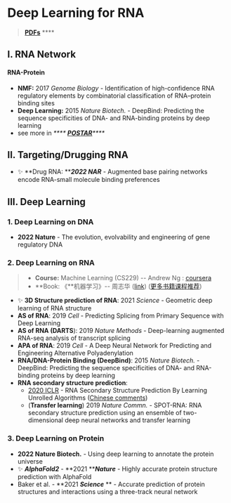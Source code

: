 # Deep Learning for RNA

> [**PDFs**](https://cloud.tsinghua.edu.cn/d/07d2b19d6b284ebea5ea/?p=%2F3.%20AI\&mode=list) ****&#x20;

## I. RNA Network

#### RNA-Protein

* **NMF:** 2017 _Genome Biology_ - Identification of high-confidence RNA regulatory elements by combinatorial classification of RNA–protein binding sites
* **Deep Learning:** 2015 _Nature Biotech._ - DeepBind: Predicting the sequence specificities of DNA- and RNA-binding proteins by deep learning
* see more in _****_ [_**POSTAR**_](../rna/postar.md)_****_

## II. Targeting/Drugging RNA

* ✨ **Drug RNA: **_**2022 NAR**_ - Augmented base pairing networks encode RNA-small molecule binding preferences

## III. Deep Learning

### 1. Deep Learning on DNA

* **2022 Nature** - The evolution, evolvability and engineering of gene regulatory DNA

### 2. Deep Learning on RNA

> * **Course:**  Machine Learning (CS229) -- Andrew Ng : [coursera](https://www.coursera.org/learn/machine-learning)
> * **Book:    《**机器学习》-- 周志华 ([link](https://book.douban.com/subject/26708119/))  ([更多书籍课程推荐](https://lulab1.gitbook.io/training/appendix/appendix-i.keep-learning))

* ✨ **3D Structure prediction of RNA**: 2021 _Science_ - Geometric deep learning of RNA structure
* **AS of RNA**: 2019 _Cell_ - Predicting Splicing from Primary Sequence with Deep Learning
* **AS of RNA (DARTS**): 2019 _Nature Methods_ - Deep-learning augmented RNA-seq analysis of transcript splicing
* **APA of RNA**: 2019 _Cell_ - A Deep Neural Network for Predicting and Engineering Alternative Polyadenylation
* **RNA/DNA-Protein Binding (DeepBind)**: 2015 _Nature Biotech._ - DeepBind: Predicting the sequence specificities of DNA- and RNA-binding proteins by deep learning
* **RNA secondary structure prediction**:&#x20;
  * [2020 ICLR](https://openreview.net/forum?id=S1eALyrYDH) - RNA Secondary Structure Prediction By Learning Unrolled Algorithms ([Chinese comments](https://mp.weixin.qq.com/s/SSFOJfljhRZuOOTErNefig))
  * (**Transfer learning**) 2019 _Nature Commn._ - SPOT-RNA: RNA secondary structure prediction using an ensemble of two-dimensional deep neural networks and transfer learning

### **3. Deep Learning on Protein**

* **2022 Nature Biotech.** - Using deep learning to annotate the protein universe
* ✨ _**AlphaFold2**_ - **2021 **_**Nature**_ - Highly accurate protein structure prediction with AlphaFold
* Baker et al. - **2021 **_**Science**_** ** - Accurate prediction of protein structures and interactions using a three-track neural network
